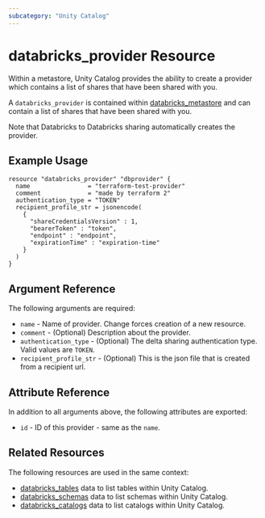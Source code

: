 ```yaml
---
subcategory: "Unity Catalog"
---
```

# databricks_provider Resource

Within a metastore, Unity Catalog provides the ability to create a provider which contains a list of shares that have been shared with you.

A `databricks_provider` is contained within [databricks_metastore](metastore.md) and can contain a list of shares that have been shared with you.

Note that Databricks to Databricks sharing automatically creates the provider.

## Example Usage

```hcl
resource "databricks_provider" "dbprovider" {
  name                = "terraform-test-provider"
  comment             = "made by terraform 2"
  authentication_type = "TOKEN"
  recipient_profile_str = jsonencode(
    {
      "shareCredentialsVersion" : 1,
      "bearerToken" : "token",
      "endpoint" : "endpoint",
      "expirationTime" : "expiration-time"
    }
  )
}
```

## Argument Reference

The following arguments are required:

* `name` - Name of provider. Change forces creation of a new resource.
* `comment` - (Optional) Description about the provider.
* `authentication_type` - (Optional) The delta sharing authentication type. Valid values are `TOKEN`.
* `recipient_profile_str` - (Optional) This is the json file that is created from a recipient url.

## Attribute Reference

In addition to all arguments above, the following attributes are exported:

* `id` - ID of this provider - same as the `name`.

## Related Resources

The following resources are used in the same context:

* [databricks_tables](../data-sources/tables.md) data to list tables within Unity Catalog.
* [databricks_schemas](../data-sources/schemas.md) data to list schemas within Unity Catalog.
* [databricks_catalogs](../data-sources/catalogs.md) data to list catalogs within Unity Catalog.
